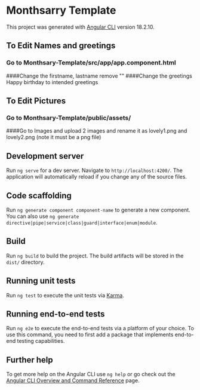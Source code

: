 # Monthsarry Template

This project was generated with [Angular CLI](https://github.com/angular/angular-cli) version 18.2.10.

## To Edit Names and greetings
### Go to Monthsary-Template/src/app/app.component.html
####Change the firstname, lastname remove ""
####Change the greetings Happy birthday to intended greetings

## To Edit Pictures
### Go to Monthsary-Template/public/assets/
####Go to Images and upload 2 images and rename it as lovely1.png and lovely2.png (note it must be a png file)

## Development server

Run `ng serve` for a dev server. Navigate to `http://localhost:4200/`. The application will automatically reload if you change any of the source files.

## Code scaffolding

Run `ng generate component component-name` to generate a new component. You can also use `ng generate directive|pipe|service|class|guard|interface|enum|module`.

## Build

Run `ng build` to build the project. The build artifacts will be stored in the `dist/` directory.

## Running unit tests

Run `ng test` to execute the unit tests via [Karma](https://karma-runner.github.io).

## Running end-to-end tests

Run `ng e2e` to execute the end-to-end tests via a platform of your choice. To use this command, you need to first add a package that implements end-to-end testing capabilities.

## Further help

To get more help on the Angular CLI use `ng help` or go check out the [Angular CLI Overview and Command Reference](https://angular.dev/tools/cli) page.
